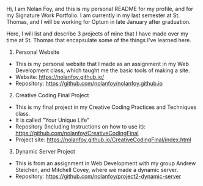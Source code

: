Hi, I am Nolan Foy, and this is my personal README for my profile, and for my Signature Work Portfolio.
I am currently in my last semester at St. Thomas, and I will be working for Optum in late January after graduation. 

Here, I will list and describe 3 projects of mine that I have made over my time at St. Thomas that encapsulate some of the things I've learned here. 

1. Personal Website
  - This is my personal website that I made as an assignment in my Web Development class, which taught me the basic tools of making a site.
  - Website: https://nolanfoy.github.io/
  - Repository: https://github.com/nolanfoy/nolanfoy.github.io

2. Creative Coding Final Project
  - This is my final project in my Creative Coding Practices and Techniques class.
  - It is called "Your Unique Life"
  - Repository (Including Instructions on how to use it): https://github.com/nolanfoy/CreativeCodingFinal
  - Project site: https://nolanfoy.github.io/CreativeCodingFinal/index.html
 
3. Dynamic Server Project
 - This is from an assignment in Web Development with my group Andrew Steichen, and Mitchell Covey, where we made a dynamic server.
 - Repository: https://github.com/nolanfoy/project2-dynamic-server
